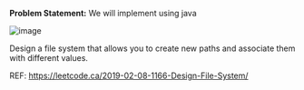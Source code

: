 **Problem Statement:** We will implement using java 

![image](https://github.com/gkumarcoder/low-level-design-coding/assets/25560217/9f67aa70-796b-452b-9008-6b0f05bf347d)


Design a file system that allows you to create new paths and associate them with different values.























REF: https://leetcode.ca/2019-02-08-1166-Design-File-System/




